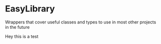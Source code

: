 # EasyLibrary
Wrappers that cover useful classes and types to use in most other projects in the future

Hey this is a test
